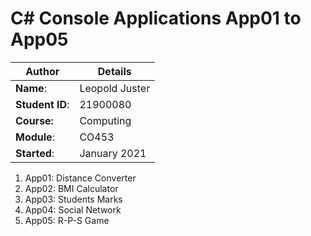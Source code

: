 # C# Console Applications App01 to App05
| Author | Details |
| ---- | ---- |
**Name**: | Leopold Juster  |
**Student ID**: | 21900080 |
**Course:** | Computing |
**Module**: | CO453     |
**Started**: | January 2021 |    

1. App01: Distance Converter
2. App02: BMI Calculator
3. App03: Students Marks
4. App04: Social Network
5. App05: R-P-S Game
